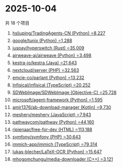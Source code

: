 # 2025-10-04

共 18 个项目

<!-- BEGIN GITHUB -->
<!-- 最后更新时间 2025-10-04 13:08:26 +0800 -->
1. [hsliuping/TradingAgents-CN (Python) ⭐8,227](https://github.com/hsliuping/TradingAgents-CN)
1. [google/tunix (Python) ⭐1,288](https://github.com/google/tunix)
1. [juspay/hyperswitch (Rust) ⭐35,009](https://github.com/juspay/hyperswitch)
1. [airweave-ai/airweave (Python) ⭐3,498](https://github.com/airweave-ai/airweave)
1. [kestra-io/kestra (Java) ⭐21,643](https://github.com/kestra-io/kestra)
1. [nextcloud/server (PHP) ⭐32,563](https://github.com/nextcloud/server)
1. [emcie-co/parlant (Python) ⭐13,232](https://github.com/emcie-co/parlant)
1. [Infisical/infisical (TypeScript) ⭐20,252](https://github.com/Infisical/infisical)
1. [SDWebImage/SDWebImage (Objective-C) ⭐25,728](https://github.com/SDWebImage/SDWebImage)
1. [microsoft/agent-framework (Python) ⭐1,595](https://github.com/microsoft/agent-framework)
1. [amir1376/ab-download-manager (Kotlin) ⭐9,730](https://github.com/amir1376/ab-download-manager)
1. [meshery/meshery (JavaScript) ⭐7,943](https://github.com/meshery/meshery)
1. [pathwaycom/pathway (Python) ⭐44,160](https://github.com/pathwaycom/pathway)
1. [ripienaar/free-for-dev (HTML) ⭐113,188](https://github.com/ripienaar/free-for-dev)
1. [symfony/symfony (PHP) ⭐30,643](https://github.com/symfony/symfony)
1. [immich-app/immich (TypeScript) ⭐79,314](https://github.com/immich-app/immich)
1. [lukas-blecher/LaTeX-OCR (Python) ⭐15,647](https://github.com/lukas-blecher/LaTeX-OCR)
1. [mhogomchungu/media-downloader (C++) ⭐3,121](https://github.com/mhogomchungu/media-downloader)
<!-- END GITHUB -->